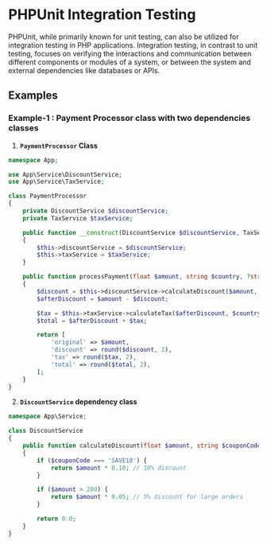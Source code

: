 # PHPUnit Integration Testing

PHPUnit, while primarily known for unit testing, can also be utilized for integration testing in PHP applications. Integration testing, in contrast to unit testing, focuses on verifying the interactions and communication between different components or modules of a system, or between the system and external dependencies like databases or APIs.

## Examples

### Example-1 : Payment Processor class with two dependencies classes

1. **`PaymentProcessor` Class**

```php
namespace App;

use App\Service\DiscountService;
use App\Service\TaxService;

class PaymentProcessor
{
    private DiscountService $discountService;
    private TaxService $taxService;

    public function __construct(DiscountService $discountService, TaxService $taxService)
    {
        $this->discountService = $discountService;
        $this->taxService = $taxService;
    }

    public function processPayment(float $amount, string $country, ?string $coupon = null): array
    {
        $discount = $this->discountService->calculateDiscount($amount, $coupon);
        $afterDiscount = $amount - $discount;

        $tax = $this->taxService->calculateTax($afterDiscount, $country);
        $total = $afterDiscount + $tax;

        return [
            'original' => $amount,
            'discount' => round($discount, 2),
            'tax' => round($tax, 2),
            'total' => round($total, 2),
        ];
    }
}
```

2. **`DiscountService` dependency class**

```php
namespace App\Service;

class DiscountService
{
    public function calculateDiscount(float $amount, string $couponCode = null): float
    {
        if ($couponCode === 'SAVE10') {
            return $amount * 0.10; // 10% discount
        }

        if ($amount > 200) {
            return $amount * 0.05; // 5% discount for large orders
        }

        return 0.0;
    }
}
```
